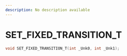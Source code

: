 ```yaml
---
description: No description available 
---
```


# SET_FIXED_TRANSITION_T

```cpp
void SET_FIXED_TRANSITION_T(int _Unk0, int _Unk1);
```